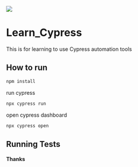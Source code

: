 ![](https://sanbercode.com/assets_new/images/logo/logo-horizontal.svg)

# Learn_Cypress
This is for learning to use Cypress automation tools

## How to run

```bash
npm install
```

run cypress
```bash
npx cypress run
```

open cypress dashboard
```bash
npx cypress open
```
## Running Tests

#### Thanks
